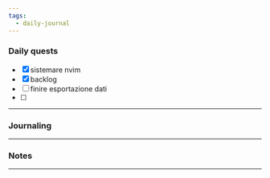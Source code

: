 ```yaml
---
tags:
  - daily-journal
---
```

### Daily quests
- [x] sistemare nvim
- [x] backlog
- [ ] finire esportazione dati
- [ ] 

---
### Journaling


---
### Notes


---